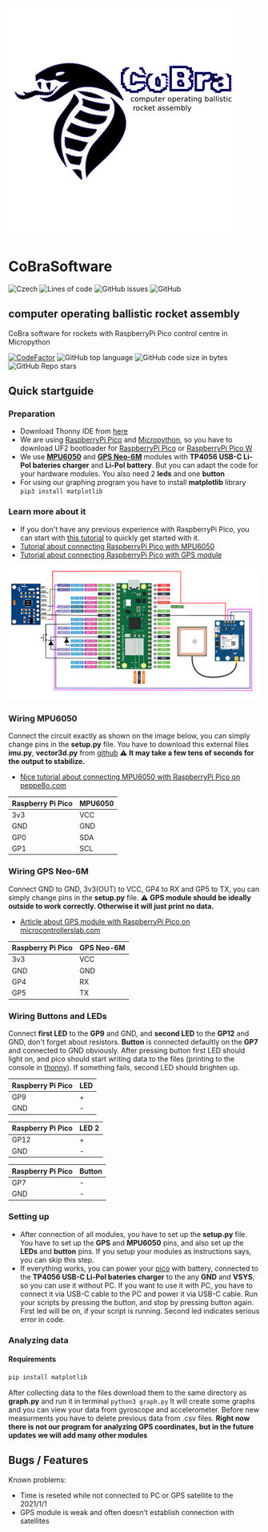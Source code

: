 ![logo](cobra-logo.png)
# CoBraSoftware

![Czech][czechLangBadge]
![Lines of code][codeLinesBadge]
![GitHub issues](https://img.shields.io/github/issues/foglar/Cobra-Project?style=for-the-badge)
![GitHub](https://img.shields.io/github/license/foglar/Cobra-Project?style=for-the-badge)

## computer operating ballistic rocket assembly

CoBra software for rockets with RaspberryPi Pico control centre in Micropython

[![CodeFactor](https://www.codefactor.io/repository/github/foglar/cobra-project/badge)](https://www.codefactor.io/repository/github/foglar/cobra-project)
![GitHub top language](https://img.shields.io/github/languages/top/foglar/Cobra-Project)
![GitHub code size in bytes](https://img.shields.io/github/languages/code-size/foglar/Cobra-Project)
![GitHub Repo stars](https://img.shields.io/github/stars/foglar/Cobra-Project?style=social)

## Quick startguide

### Preparation

- Download Thonny IDE from [here][thonnyLink]
- We are using [RaspberryPi Pico][raspberryPiPico] and [Micropython][micropython], so you have to download UF2 bootloader for [RaspberryPi Pico][micropythonLink] or [RaspberryPi Pico W][micropythonLinkW]
- We use **[MPU6050][MPU6050Link]** and **[GPS Neo-6M][GPSLink]** modules with **TP4056 USB-C Li-Pol bateries charger** and **Li-Pol battery**. But you can adapt the code for your hardware modules. You also need 2 **leds** and one **button**
- For using our graphing program you have to install **matplotlib** library ```pip3 install matplotlib```

### Learn more about it

- If you don't have any previous experience with RaspberryPi Pico, you can start with [this tutorial][pico-GetStarted] to quickly get started with it.
- [Tutorial about connecting RaspberryPi Pico with MPU6050][MPU6050Link]
- [Tutorial about connecting RaspberryPi Pico with GPS module][GPSLink]

![pinout][pinout]

### Wiring MPU6050

Connect the circuit exactly as shown on the image below, you can simply change pins in the **setup.py** file.
You have to download this external files **imu.py**, **vector3d.py** from [github][MPUEXTERNALFILES]
:warning: **It may take a few tens of seconds for the output to stabilize.**

- [Nice tutorial about connecting MPU6050 with RaspberryPi Pico on peppe8o.com][MPU6050Link]

| Raspberry Pi Pico | MPU6050 |
| ----------------- | ------- |
| 3v3               | VCC     |
| GND               | GND     |
| GP0               | SDA     |
| GP1               | SCL     |

### Wiring GPS Neo-6M

Connect GND to GND, 3v3(OUT) to VCC, GP4 to RX and GP5 to TX, you can simply change pins in the **setup.py** file.
:warning: **GPS module should be ideally outside to work correctly. Otherwise it will just print no data.**

- [Article about GPS module with RaspberryPi Pico on microcontrollerslab.com][GPSLink]

| Raspberry Pi Pico | GPS Neo-6M |
| ----------------- | ---------- |
| 3v3               | VCC        |
| GND               | GND        |
| GP4               | RX         |
| GP5               | TX         |

### Wiring Buttons and LEDs

Connect **first LED** to the **GP9** and GND, and **second LED** to the **GP12** and GND, don't forget about resistors.
**Button** is connected defaultly on the **GP7** and connected to GND obviously. After pressing button first LED should light on, and pico should start writing data to the files (printing to the console in [thonny][thonnyLink]). If something fails, second LED should brighten up.

| Raspberry Pi Pico | LED |
| ----------------- | --- |
| GP9               | +   |
| GND               | -   |

| Raspberry Pi Pico | LED 2 |
|-------------------|-------|
| GP12              | +     |
| GND               | -     |

| Raspberry Pi Pico | Button |
| ----------------- | ------ |
| GP7               | -      |
| GND               | -      |

### Setting up

- After connection of all modules, you have to set up the **setup.py** file. You have to set up the **GPS** and **MPU6050** pins, and also set up the **LEDs** and **button** pins. If you setup your modules as instructions says, you can skip this step.
- If everything works, you can power your [pico][raspberryPiPico] with battery, connected to the **TP4056 USB-C Li-Pol bateries charger** to the any **GND** and **VSYS**, so you can use it without PC. If you want to use it with PC, you have to connect it via USB-C cable to the PC and power it via USB-C cable. Run your scripts by pressing the button, and stop by pressing button again. First led will be on, if your script is running. Second led indicates serious error in code.

### Analyzing data

#### Requirements

```python
pip install matplotlib
```

After collecting data to the files download them to the same directory as **graph.py** and run it in terminal ```python3 graph.py``` It will create some graphs and you can view your data from gyroscope and accelerometer. Before new measurments you have to delete previous data from .csv files. **Right now there is not our program for analyzing GPS coordinates, but in the future updates we will add many other modules**

## Bugs / Features

Known problems:

- Time is reseted while not connected to PC or GPS satellite to the 2021/1/1
- GPS module is weak and often doesn't establish connection with satellites

[czechLangBadge]: https://img.shields.io/badge/MADE%20IN-CZECH-red?style=for-the-badge
[codeLinesBadge]: https://img.shields.io/tokei/lines/github/foglar/Cobra-Project?color=green&style=for-the-badge

[raspberryPiPico]: https://www.raspberrypi.com/products/raspberry-pi-pico/

[thonnyLink]: https://thonny.org
[micropython]: https://micropython.org/
[micropythonLink]: https://micropython.org/download/rp2-pico/
[micropythonLinkW]: https://micropython.org/download/rp2-pico-w/

[pico-GetStarted]: https://projects.raspberrypi.org/en/projects/getting-started-with-the-pico

[pinout]: https://raw.githubusercontent.com/foglar/Cobra-Project/main/pinout.png

[MPUEXTERNALFILES]: https://github.com/micropython-IMU/micropython-mpu9x50
[MPU6050Link]: https://peppe8o.com/using-gyroscope-and-accelerometer-with-mpu6050-raspberry-pi-pico-and-micropython/

[GPSLink]: https://microcontrollerslab.com/neo-6m-gps-module-raspberry-pi-pico-micropython/
